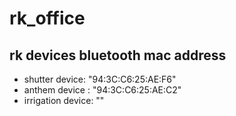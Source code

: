 # rk_office

## rk devices bluetooth mac address
- shutter device: "94:3C:C6:25:AE:F6"
- anthem device : "94:3C:C6:25:AE:C2"
- irrigation device: ""
